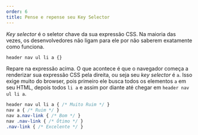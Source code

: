 ```yaml
---
order: 6
title: Pense e repense seu Key Selector
---
```


*Key selector* é o seletor chave da sua expressão CSS. Na maioria das vezes, os desenvolvedores não ligam para ele por não saberem exatamente como funciona.

```css
header nav ul li a {}
```

Repare na expressão acima. O que acontece é que o navegador começa a renderizar sua expressão CSS pela direita, ou seja seu *key selector* é `a`. Isso exige muito do browser, pois primeiro ele busca todos os elementos `a` em seu HTML, depois todos `li a` e assim por diante até chegar em `header nav ul li a`.

```css
header nav ul li a { /* Muito Ruim */ }
nav a { /* Ruim */ }
nav a.nav-link { /* Bom */ }
nav .nav-link { /* Ótimo */ }
.nav-link { /* Excelente */ }
```
